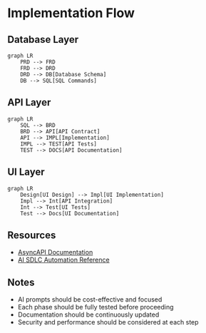 # Implementation Flow

## Database Layer
```mermaid
graph LR
    PRD --> FRD
    FRD --> DRD
    DRD --> DB[Database Schema]
    DB --> SQL[SQL Commands]
```

## API Layer
```mermaid
graph LR
    SQL --> BRD
    BRD --> API[API Contract]
    API --> IMPL[Implementation]
    IMPL --> TEST[API Tests]
    TEST --> DOCS[API Documentation]
```

## UI Layer
```mermaid
graph LR
    Design[UI Design] --> Impl[UI Implementation]
    Impl --> Int[API Integration]
    Int --> Test[UI Tests]
    Test --> Docs[UI Documentation]
```

## Resources
- [AsyncAPI Documentation](https://www.asyncapi.com/en)
- [AI SDLC Automation Reference](https://github.com/raidendotai/cofounder)

## Notes
- AI prompts should be cost-effective and focused
- Each phase should be fully tested before proceeding
- Documentation should be continuously updated
- Security and performance should be considered at each step

